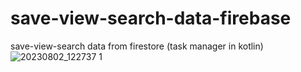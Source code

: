# save-view-search-data-firebase
save-view-search data from firestore (task manager in kotlin)
![20230802_122737 1](https://github.com/vaibhavaiscoder/save-view-search-data-firebase/assets/93149685/3b2a0108-51f3-4bae-aba0-f709a6e81e12)
